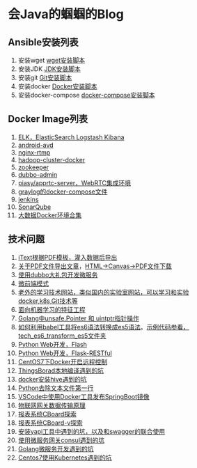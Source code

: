 # 会Java的蝈蝈的Blog

## Ansible安装列表
1. 安装wget
[wget安装脚本](./install_wget/readme.md)
2. 安装JDK
[JDK安装脚本](./install_jdk/readme.md)
3. 安装git
[Git安装脚本](./install_git/readme.md)
4. 安装docker
[Docker安装脚本](./install_docker/readme.md)
5. 安装docker-compose
[docker-compose安装脚本](./install_docker_compose/readme.md)

## Docker Image列表
1. [ELK，ElasticSearch Logstash Kibana](./docker_elk/readme.md)
2. [android-avd](./docker_android-avd/readme.md)
3. [nginx-rtmp](./docker_nginx_rtmp/readme.md)
4. [hadoop-cluster-docker](./docker_hadoop_cluster_docker/readme.md)
5. [zookeeper](./docker_zookeeper/readme.md)
6. [dubbo-admin](./docker_dubbo_admin/readme.md)
7. [piasy/apprtc-server，WebRTC集成环境](./docker_apprtc_server/readme.md)
8. [graylog的docker-compose文件](./docker_graylog/readme.md)
9. [jenkins](./docker_jenkins/readme.md)
10. [SonarQube](./docker_sonarqube/readme.md)
11. [大数据Docker环境合集](https://github.com/big-data-europe/)

## 技术问题
1. [iText根据PDF模板，灌入数据后导出](./tech_itext_export/readme.md)
2. [关于PDF文件导出文章](https://juejin.im/entry/5ac1e7c05188257ddb0fc853)，[HTML->Canvas->PDF文件下载](https://github.com/linwalker/render-html-to-pdf)
3. [使用dubbo大礼包开发微服务](./tech_dubbo_microservice/readme.md)
4. [微前端模式](./tech_micro_front/readme.md)
5. [老外的学习技术网站，类似国内的实验室网站，可以学习和实验docker,k8s,Git技术等](./tech_katacoda/readme.md)
6. [面向机器学习的特征工程](https://github.com/apachecn/feature-engineering-for-ml-zh)
7. [Golang中unsafe.Pointer 和 uintptr指针操作](./tech_golang_unsafe_pointer/readme.md)
8. [如何利用babel工具将es6语法转换成es5语法](https://www.jianshu.com/p/8a8f7b0f887a)。[示例代码参看，tech_es6_transform_es5文件夹](./tech_es6_transform_es5)
9. [Python Web开发，Flash](https://www.jianshu.com/p/584fbff16946)
10. [Python Web开发，Flask-RESTful](https://flask-restful.readthedocs.io/en/latest/quickstart.html#a-minimal-api)
11. [CentOS7下Docker开启远程控制](https://www.ggwp.net.cn/article/dockercentos7azdockerbsyidealj)
12. [ThingsBorad本地编译遇到的坑](./tech_thingboard_keng/readme.md)
13. [docker安装hive遇到的坑](./tech_docker_hive/readme.md)
14. [Python去除文本文件第一行](./tech_python_delete_first_line/readme.md)
15. [VSCode中使用Docker工具发布SpringBoot镜像](./tech_vscode_docker_plugin/readme.md)
16. [物联网网关数据传输原理](./tech_iot_gateway/readme.md)
17. [报表系统CBoard探索](./tech_cboard_checklist/readme.md)
18. [报表系统CBoard-v探索](./tech_cboardv_deepin/readme.md)
19. [安装yapi工具中遇到的坑，以及和swagger的联合使用](./tech_yapi_qa/readme.md)
20. [使用微服务网关consul遇到的坑](./tech_consul/readme.md)
21. [Golang微服务开发遇到的坑](./tech_golang_micro/readme.md)
22. [Centos7使用Kubernetes遇到的坑](./tech_kubernetes/readme.md)
